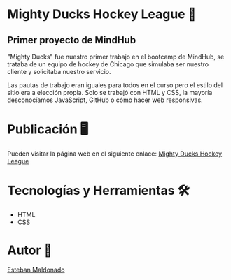 # Mighty Ducks Hockey League 🏒
## Primer proyecto de MindHub

"Mighty Ducks" fue nuestro primer trabajo en el bootcamp de MindHub, se trataba de un equipo de hockey de Chicago que simulaba ser nuestro cliente y solicitaba nuestro servicio.

Las pautas de trabajo eran iguales para todos en el curso pero el estilo del sitio era a elección propia. Solo se trabajó con HTML y CSS, la mayoría desconocíamos JavaScript, GitHub o cómo hacer web responsivas.

##

# Publicación 🖥

Pueden visitar la página web en el siguiente enlace:  <a href="https://steve-ux.github.io/mighty-ducks-hockey/" target="_blank">Mighty Ducks Hockey League</a> 
 
##

# Tecnologías y Herramientas 🛠

- HTML
- CSS

# Autor 👥

<a href="https://github.com/steve-ux" target="_blank">Esteban Maldonado</a>
